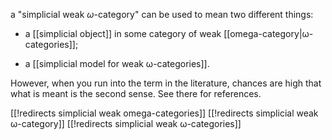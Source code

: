 a "simplicial weak $\omega$-category" can be used to mean two different things:

* a [[simplicial object]] in some category of weak [[omega-category|ω-categories]];

* a [[simplicial model for weak ω-categories]].

However, when you run into the term in the literature, chances are high that what is meant is the second sense. See there for references.


[[!redirects simplicial weak omega-categories]]
[[!redirects simplicial weak ω-category]]
[[!redirects simplicial weak ω-categories]]